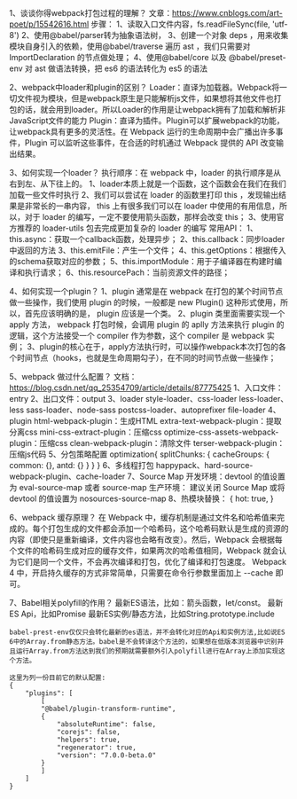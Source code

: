 1、谈谈你得webpack打包过程的理解？
    文章：https://www.cnblogs.com/art-poet/p/15542616.html
    步骤：
        1、读取入口文件内容，fs.readFileSync(file, 'utf-8')
        2、使用@babel/parser转为抽象语法树，
        3、创建一个对象 deps ，用来收集模块自身引入的依赖，使用@babel/traverse 遍历 ast ，我们只需要对 ImportDeclaration 的节点做处理；
        4、使用@babel/core 以及 @babel/preset-env 对 ast 做语法转换，把 es6 的语法转化为 es5 的语法

2、webpack中loader和plugin的区别？
    Loader：直译为加载器。Webpack将一切文件视为模块，但是webpack原生是只能解析js文件，如果想将其他文件也打包的话，就会用到loader。所以Loader的作用是让webpack拥有了加载和解析非JavaScript文件的能力
    Plugin：直译为插件。Plugin可以扩展webpack的功能，让webpack具有更多的灵活性。在 Webpack 运行的生命周期中会广播出许多事件，Plugin 可以监听这些事件，在合适的时机通过 Webpack 提供的 API 改变输出结果。

3、如何实现一个loader？
    执行顺序：在 webpack 中，loader 的执行顺序是从右到左、从下往上的。
    1、loader本质上就是一个函数，这个函数会在我们在我们加载一些文件时执行
    2、我们可以尝试在 loader 的函数里打印 this ，发现输出结果是非常长的一串内容， this 上有很多我们可以在 loader 中使用的有用信息，所以，对于 loader 的编写，一定不要使用箭头函数，那样会改变 this；
    3、使用官方推荐的 loader-utils 包去完成更加复杂的 loader 的编写
    常用API：
        1、this.async：获取一个callback函数，处理异步；
        2、this.callback：同步loader中返回的方法
        3、this.emitFile：产生一个文件；
        4、this.getOptions：根据传入的schema获取对应的参数；
        5、this.importModule：用于子编译器在构建时编译和执行请求；
        6、this.resourcePach：当前资源文件的路径；

4、如何实现一个plugin？
    1、plugin 通常是在 webpack 在打包的某个时间节点做一些操作，我们使用 plugin 的时候，一般都是 new Plugin() 这种形式使用，所以，首先应该明确的是， plugin 应该是一个类。
    2、plugin 类里面需要实现一个 apply 方法， webpack 打包时候，会调用 plugin 的 aplly 方法来执行 plugin 的逻辑，这个方法接受一个 compiler 作为参数，这个 compiler 是 webpack 实例；
    3、plugin的核心在于，apply方法执行时，可以操作webpack本次打包的各个时间节点（hooks，也就是生命周期勾子），在不同的时间节点做一些操作；

5、webpack 做过什么配置？
    文档：https://blog.csdn.net/qq_25354709/article/details/87775425
    1、入口文件：entry
    2、出口文件：output
    3、loader
        style-loader、css-loader
        less-loader、less
        sass-loader、node-sass
        postcss-loader、autoprefixer
        file-loader
    4、plugin
        html-webpack-plugin：生成HTML
        extra-text-webpack-plugin：提取分离css
        mini-css-extract-plugin：压缩css
        optimize-css-assets-webpack-plugin：压缩css
        clean-webpack-plugin：清除文件
        terser-webpack-plugin：压缩js代码
    5、分包策略配置
        optimization{
            splitChunks: {
                cacheGroups: {
                    common: {},
                    antd: {}
                }
            }
        }
    6、多线程打包
        happypack、hard-source-webpack-plugin、cache-loader
    7、Source Map
        开发环境：devtool 的值设置为 eval-source-map 或者 source-map
        生产环境： 建议关闭 Source Map 或将 devtool 的值设置为 nosources-source-map 
    8、热模块替换：
        {
            hot: true,
        }

6、webpack 缓存原理？
    在 Webpack 中，缓存机制是通过文件名和哈希值来完成的。每个打包生成的文件都会添加一个哈希码，这个哈希码默认是生成的资源的内容（即使只是重新编译，文件内容也会略有改变）。然后，Webpack 会根据每个文件的哈希码生成对应的缓存文件，如果两次的哈希值相同，Webpack 就会认为它们是同一个文件，不会再次编译和打包，优化了编译和打包速度。
    Webpack 4 中，开启持久缓存的方式非常简单，只需要在命令行参数里面加上 --cache 即可。

7、Babel相关polyfill的作用？
    最新ES语法，比如：箭头函数，let/const。
    最新ES Api，比如Promise
    最新ES实例/静态方法，比如String.prototype.include

    babel-prest-env仅仅只会转化最新的es语法，并不会转化对应的Api和实例方法,比如说ES 6中的Array.from静态方法。babel是不会转译这个方法的，如果想在低版本浏览器中识别并且运行Array.from方法达到我们的预期就需要额外引入polyfill进行在Array上添加实现这个方法。
    
    这里为列一份目前它的默认配置:
    {
        "plugins": [
            [
            "@babel/plugin-transform-runtime",
            {
                "absoluteRuntime": false,
                "corejs": false,
                "helpers": true,
                "regenerator": true,
                "version": "7.0.0-beta.0"
            }
            ]
        ]
    }